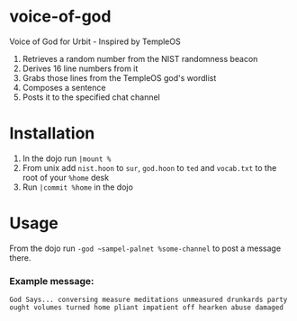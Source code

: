 # voice-of-god
Voice of God for Urbit - Inspired by TempleOS

1. Retrieves a random number from the NIST randomness beacon
2. Derives 16 line numbers from it
3. Grabs those lines from the TempleOS god's wordlist
4. Composes a sentence
5. Posts it to the specified chat channel

# Installation
1. In the dojo run `|mount %`
2. From unix add `nist.hoon` to `sur`, `god.hoon` to `ted` and `vocab.txt` to the root of your `%home` desk
3. Run `|commit %home` in the dojo

# Usage
From the dojo run `-god ~sampel-palnet %some-channel` to post a message there.

### Example message:
`God Says... conversing measure meditations unmeasured drunkards party ought volumes turned home pliant impatient off hearken abuse damaged`
